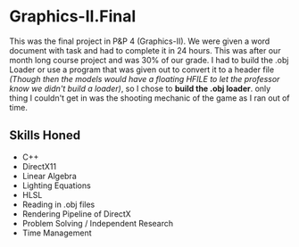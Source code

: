 # Graphics-II.Final
This was the final project in P&amp;P 4 (Graphics-II). We were given a word document with task and had to complete it in 24 hours. This was after our month long course project and was 30% of our grade. I had to build the .obj Loader or use a program that was given out to convert it to a header file *(Though then the models would have a floating HFILE to let the professor know we didn't build a loader)*, so I chose to **build the .obj loader**. only thing I couldn't get in was the shooting mechanic of the game as I ran out of time.

## Skills Honed
- C++
- DirectX11
- Linear Algebra
- Lighting Equations
- HLSL
- Reading in .obj files
- Rendering Pipeline of DirectX
- Problem Solving / Independent Research
- Time Management
